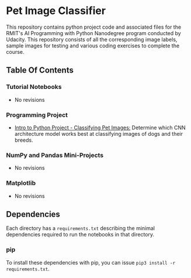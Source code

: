 # Pet Image Classifier
This repository contains python project code and associated files for the RMIT's AI Programming with Python Nanodegree program conducted by Udacity. This repository consists of all the corresponding image labels, sample images for testing and various coding exercises to complete the course.

## Table Of Contents

### Tutorial Notebooks
* No revisions

### Programming Project
* [Intro to Python Project - Classifying Pet Images:](https://github.com/websaleem/pet-image-classifier/tree/master/project-classify-pet-images "Pet Image Classifier Project") Determine which CNN architecture model works best at classifying images of dogs and their breeds.

### NumPy and Pandas Mini-Projects
* No revisions 

### Matplotlib
* No revisions 

## Dependencies

Each directory has a `requirements.txt` describing the minimal dependencies required to run the notebooks in that directory.

### pip

To install these dependencies with pip, you can issue `pip3 install -r requirements.txt`.

